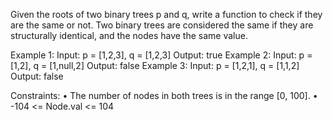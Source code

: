 Given the roots of two binary trees p and q, write a function to check if they are the same or not.
Two binary trees are considered the same if they are structurally identical, and the nodes have the same value.
 
Example 1:
Input: p = [1,2,3], q = [1,2,3]
Output: true
Example 2:
Input: p = [1,2], q = [1,null,2]
Output: false
Example 3:
Input: p = [1,2,1], q = [1,1,2]
Output: false
 
Constraints:
• The number of nodes in both trees is in the range [0, 100].
• -104 <= Node.val <= 104